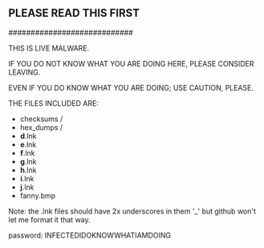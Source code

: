 ## PLEASE READ THIS FIRST ##
############################


THIS IS LIVE MALWARE. 

IF YOU DO NOT KNOW WHAT YOU ARE DOING HERE, PLEASE CONSIDER LEAVING.

EVEN IF YOU DO KNOW WHAT YOU ARE DOING; USE CAUTION, PLEASE.


THE FILES INCLUDED ARE:

 - checksums /
 - hex_dumps /
 - __d__.lnk
 - __e__.lnk
 - __f__.lnk
 - __g__.lnk
 - __h__.lnk
 - __i__.lnk
 - __j__.lnk
 - fanny.bmp

Note: the .lnk files should have 2x underscores in them '_' but github won't let me format it that way.

password: INFECTEDIDOKNOWWHATIAMDOING
